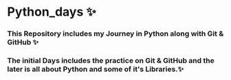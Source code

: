 # Python_days ✨
### This Repository includes my Journey in Python along with Git & GitHub ✨
### The initial Days includes the practice on Git & GitHub and the later is all about Python and some of it's Libraries.✨
